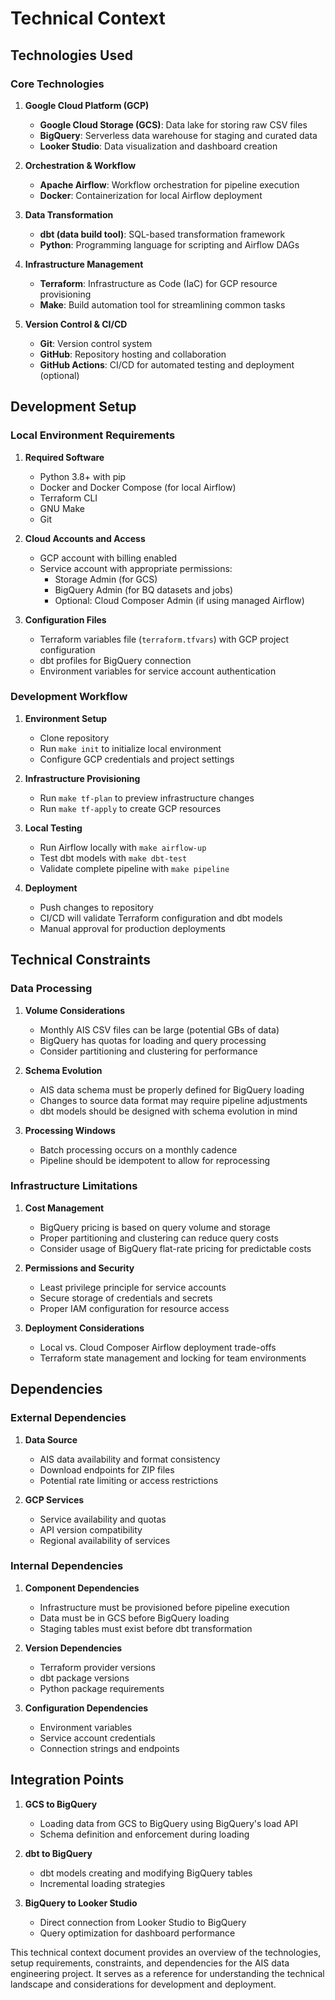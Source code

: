 # Technical Context

## Technologies Used

### Core Technologies
1. **Google Cloud Platform (GCP)**
   - **Google Cloud Storage (GCS)**: Data lake for storing raw CSV files
   - **BigQuery**: Serverless data warehouse for staging and curated data
   - **Looker Studio**: Data visualization and dashboard creation

2. **Orchestration & Workflow**
   - **Apache Airflow**: Workflow orchestration for pipeline execution
   - **Docker**: Containerization for local Airflow deployment

3. **Data Transformation**
   - **dbt (data build tool)**: SQL-based transformation framework
   - **Python**: Programming language for scripting and Airflow DAGs

4. **Infrastructure Management**
   - **Terraform**: Infrastructure as Code (IaC) for GCP resource provisioning
   - **Make**: Build automation tool for streamlining common tasks

5. **Version Control & CI/CD**
   - **Git**: Version control system
   - **GitHub**: Repository hosting and collaboration
   - **GitHub Actions**: CI/CD for automated testing and deployment (optional)

## Development Setup

### Local Environment Requirements
1. **Required Software**
   - Python 3.8+ with pip
   - Docker and Docker Compose (for local Airflow)
   - Terraform CLI
   - GNU Make
   - Git

2. **Cloud Accounts and Access**
   - GCP account with billing enabled
   - Service account with appropriate permissions:
     - Storage Admin (for GCS)
     - BigQuery Admin (for BQ datasets and jobs)
     - Optional: Cloud Composer Admin (if using managed Airflow)

3. **Configuration Files**
   - Terraform variables file (`terraform.tfvars`) with GCP project configuration
   - dbt profiles for BigQuery connection
   - Environment variables for service account authentication

### Development Workflow
1. **Environment Setup**
   - Clone repository
   - Run `make init` to initialize local environment
   - Configure GCP credentials and project settings

2. **Infrastructure Provisioning**
   - Run `make tf-plan` to preview infrastructure changes
   - Run `make tf-apply` to create GCP resources

3. **Local Testing**
   - Run Airflow locally with `make airflow-up`
   - Test dbt models with `make dbt-test`
   - Validate complete pipeline with `make pipeline`

4. **Deployment**
   - Push changes to repository
   - CI/CD will validate Terraform configuration and dbt models
   - Manual approval for production deployments

## Technical Constraints

### Data Processing
1. **Volume Considerations**
   - Monthly AIS CSV files can be large (potential GBs of data)
   - BigQuery has quotas for loading and query processing
   - Consider partitioning and clustering for performance

2. **Schema Evolution**
   - AIS data schema must be properly defined for BigQuery loading
   - Changes to source data format may require pipeline adjustments
   - dbt models should be designed with schema evolution in mind

3. **Processing Windows**
   - Batch processing occurs on a monthly cadence
   - Pipeline should be idempotent to allow for reprocessing

### Infrastructure Limitations
1. **Cost Management**
   - BigQuery pricing is based on query volume and storage
   - Proper partitioning and clustering can reduce query costs
   - Consider usage of BigQuery flat-rate pricing for predictable costs

2. **Permissions and Security**
   - Least privilege principle for service accounts
   - Secure storage of credentials and secrets
   - Proper IAM configuration for resource access

3. **Deployment Considerations**
   - Local vs. Cloud Composer Airflow deployment trade-offs
   - Terraform state management and locking for team environments

## Dependencies

### External Dependencies
1. **Data Source**
   - AIS data availability and format consistency
   - Download endpoints for ZIP files
   - Potential rate limiting or access restrictions

2. **GCP Services**
   - Service availability and quotas
   - API version compatibility
   - Regional availability of services

### Internal Dependencies
1. **Component Dependencies**
   - Infrastructure must be provisioned before pipeline execution
   - Data must be in GCS before BigQuery loading
   - Staging tables must exist before dbt transformation

2. **Version Dependencies**
   - Terraform provider versions
   - dbt package versions
   - Python package requirements

3. **Configuration Dependencies**
   - Environment variables
   - Service account credentials
   - Connection strings and endpoints

## Integration Points

1. **GCS to BigQuery**
   - Loading data from GCS to BigQuery using BigQuery's load API
   - Schema definition and enforcement during loading

2. **dbt to BigQuery**
   - dbt models creating and modifying BigQuery tables
   - Incremental loading strategies

3. **BigQuery to Looker Studio**
   - Direct connection from Looker Studio to BigQuery
   - Query optimization for dashboard performance

This technical context document provides an overview of the technologies, setup requirements, constraints, and dependencies for the AIS data engineering project. It serves as a reference for understanding the technical landscape and considerations for development and deployment.
